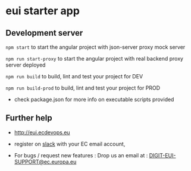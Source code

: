 # eui starter app

## Development server

````npm start```` to start the angular project with json-server proxy mock server

````npm run start-proxy```` to start the angular project with real backend proxy server deployed

````npm run build```` to build, lint and test your project for DEV

````npm run build-prod```` to build, lint and test your project for PROD

* check package.json for more info on executable scripts provided

## Further help

- http://eui.ecdevops.eu

- register on [slack](https://ec-eui.slack.com) with your EC email account,

- For bugs / request new features : Drop us an email at : DIGIT-EUI-SUPPORT@ec.europa.eu

